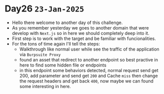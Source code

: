 # Day26 `23-Jan-2025`
- Hello there welcome to another day of this challenge.
- As you remember yesterday we goes to another domain that were develop with `Next.js` so in here we should completely deep into it.
- First step is to work with the target and be familiar with funcionalities.
- For the tons of time again I'll tell the steps:
    - Walkthrough like normal user while see the traffic of the application via `Burpsuite Proxy`
    - found an asset that redirect to another endpoint so best practive in here to find some hidden file or endpoints
    - in this endpoint some behaviors detected, normal request send get 200, add parameter and send get `200` and Cache `miss` then change the request headers and get back `400`, now maybe we can found some interesting  in here.
